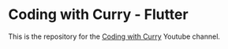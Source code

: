 # Coding with Curry - Flutter

This is the repository for the [Coding with Curry](https://www.youtube.com/channel/UCLBhrKXc9CQczo1vBA6w_mA??sub_confirmation=1) Youtube channel.
